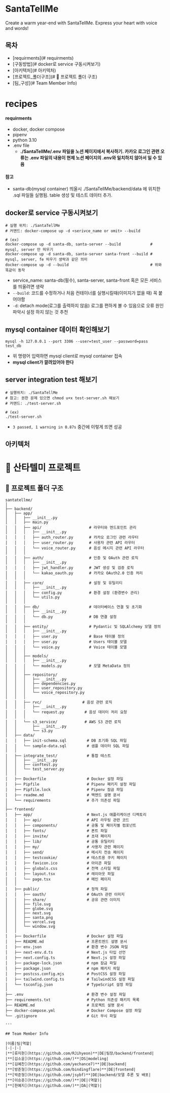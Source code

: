 # SantaTellMe
Create a warm year-end with SantaTellMe. Express your heart with voice and words!

## 목차
- [requirments](# requirments)
- [구동방법](# docker로 service 구동시켜보기)
- [아키텍처](# 아키텍처)
- [프로젝트_폴더구조](# 📁 프로젝트 폴더 구조)
- [팀_구성](# Team Member Info)

# recipes
#### requirments
- docker, docker compose
- pipenv 
- python 3.10
- .env file
    - **./SantaTellMe/.env 파일을 노션 페이지에서 복사하기. 카카오 로그인 관련 오류는 .env 파일의 내용이 현제 노션 페이지의 .env와 일치하지 않아서 일 수 있음**
#### 참고
- santa-db(mysql container) 띄울시 ./SantaTellMe/backend/data 에 위치한 .sql 파일들 실행됨. table 생성 및 테스트 데이터 추가.

## docker로 service 구동시켜보기
```
# 실행 위치: ./SantaTellMe
# 커맨드: docker-compose up -d <serivce_name or omit> --build

# (ex)
docker-compose up -d santa-db, santa-server --build             # mysql, server 만 띄우기
docker-compose up -d santa-db, santa-server santa-front --build # mysql, server, fe 띄우기 생략과 같은 의미
docker-compose up -d --build                                    # 위와 똑같이 동작
```
- service_name: santa-db(필수), santa-server, santa-front 혹은 모든 서비스를 띄울려면 생략
- `--build`: 코드를 수정하거나 처음 컨테이너를 실행시킬때(이미지가 없을 때) 꼭 붙어야함
- `-d`: detach mode(로그를 출력하지 않음) 로그를 편하게 볼 수 있음으로 오류 원인 파악시  설정 하지 않는 것 추천

## mysql container 데이터 확인해보기
```
mysql -h 127.0.0.1 --port 3306 --user=test_user --password=pass test_db
```
- 위 명령어 입력하면 mysql client로 mysql container 접속
- **mysql client가 깔려있어야 한다**

## server integration test 해보기 
```
# 실행위치: ./SantaTellMe
# 참고: 권한 문제 있으면 chmod u+x test-server.sh 해보기
# 커맨드: ./test-server.sh

# (ex)
./test-server.sh
```
- `3 passed, 1 warning in 0.87s` 중간에 이렇게 뜨면 성공

## 아키텍처


# 🎅 산타텔미 프로젝트

## 📁 프로젝트 폴더 구조

```plaintext
santatellme/
│
├── backend/
│   ├── app/
│   │   ├── __init__.py
│   │   ├── main.py
│   │   ├── api/                     # 라우터와 엔드포인트 관리
│   │   │   ├── __init__.py
│   │   │   ├── auth_router.py       # 카카오 로그인 관련 라우터
│   │   │   ├── user_router.py       # 사용자 관련 API 라우터
│   │   │   └── voice_router.py      # 음성 메시지 관련 API 라우터
│   │   │
│   │   ├── auth/                    # 인증 및 OAuth 관련 로직
│   │   │   ├── __init__.py
│   │   │   ├── jwt_handler.py       # JWT 생성 및 검증 로직
│   │   │   └── kakao_oauth.py       # 카카오 OAuth2.0 인증 처리
│   │   │
│   │   ├── core/                    # 설정 및 유틸리티
│   │   │   ├── __init__.py
│   │   │   ├── config.py            # 환경 설정 (환경변수 관리)
│   │   │   └── utils.py          
│   │   │
│   │   ├── db/                      # 데이터베이스 연결 및 초기화
│   │   │   ├── __init__.py
│   │   │   └── db.py                # DB 연결 설정
│   │   │
│   │   ├── entity/                  # Pydantic 및 SQLAlchemy 모델 정의
│   │   │   ├── __init__.py
│   │   │   ├── user.py              # Base 테이블 정의
│   │   │   ├── user.py              # Users 테이블 모델
│   │   │   └── voice.py             # Voice 테이블 모델
│   │   │
│   │   ├── models/                  
│   │   │   ├── __init__.py
│   │   │   └── models.py            # 모델 MetaData 정의
│   │   │
│   │   ├── repository/     
│   │   │   ├── __init__.py        
│   │   │   ├── dependencies.py
│   │   │   ├── user_repository.py            
│   │   │   └── voice_repository.py           
│   │   │
│   │   ├── rvc/                  # 음성 관련 로직
│   │   │   ├── __init__.py
│   │   │   └── request.py         # 음성 데이터 처리 요청            
│   │   │
│   │   └── s3_service/            # AWS S3 관련 로직
│   │       ├── __init__.py
│   │       └── s3.py    
│   ├── data/
│   │   ├── init-schema.sql         # DB 초기화 SQL 파일
│   │   └── sample-data.sql         # 샘플 데이터 SQL 파일
│   │
│   ├── integrate_test/             # 통합 테스트
│   │   ├── __init__.py
│   │   ├── conftest.py
│   │   └── test_server.py
│   │
│   ├── Dockerfile                  # Docker 설정 파일
│   ├── Pipfile                     # Pipenv 패키지 설정 파일
│   ├── Pipfile.lock                # Pipenv 잠금 파일
│   ├── readme.md                   # 백엔드 설명 문서
│   └── requirements                # 추가 의존성 파일
│   
├── frontend/
│   ├── app/                        # Next.js 애플리케이션 디렉토리
│   │   ├── api/                    # API 라우팅 관련 코드
│   │   ├── components/             # 공통 및 페이지별 컴포넌트
│   │   ├── fonts/                  # 폰트 파일
│   │   ├── invite/                 # 초대 페이지
│   │   ├── lib/                    # 공통 유틸리티
│   │   ├── my/                     # 사용자 관련 페이지
│   │   ├── send/                   # 메시지 전송 페이지
│   │   ├── testcookie/             # 테스트용 쿠키 페이지
│   │   ├── favicon.ico             # 아이콘 파일
│   │   ├── globals.css             # 전역 스타일 파일
│   │   ├── layout.tsx              # 레이아웃 파일
│   │   └── page.tsx                # 메인 페이지
│   │   
│   ├── public/                     # 정적 파일
│   │   ├── oauth/                  # OAuth 관련 이미지
│   │   ├── share/                  # 공유 관련 이미지
│   │   ├── file.svg
│   │   ├── globe.svg
│   │   ├── next.svg
│   │   ├── santa.png
│   │   ├── vercel.svg
│   │   └── window.svg
│   │   
│   ├── Dockerfile                  # Docker 설정 파일
│   ├── README.md                   # 프론트엔드 설명 문서
│   ├── env.json                    # 환경 변수 JSON 파일
│   ├── next-env.d.ts               # Next.js 타입 선언
│   ├── next.config.ts              # Next.js 설정 파일
│   ├── package-lock.json           # npm 잠금 파일
│   ├── package.json                # npm 패키지 파일
│   ├── postcss.config.mjs          # PostCSS 설정 파일
│   ├── tailwind.config.ts          # TailwindCSS 설정 파일
│   └── tsconfig.json               # TypeScript 설정 파일
│
├── .env                            # 환경 변수 설정 파일
├── requirements.txt                # Python 의존성 패키지 목록
├── README.md                       # 프로젝트 설명 문서
├── docker-compose.yml              # Docker Compose 설정 파일
└── .gitignore                      # Git 무시 파일

'''

## Team Member Info

|이름|팀|역할|
|-|-|-|
|**[류지현](https://github.com/RJihyeon)**|DE|팀장/backend/frontend|
|**[김소윤](https://github.com/)**|DS|modeling|
|**[김예찬](https://github.com/yechance7)**|DE|backend|
|**[방준형](https://github.com/bindingflare)**|DE|frontend|
|**[박준형](https://github.com/jsybf)**|DE|backend/모델 추론 및 배포|
|**[이승준](https://github.com/)**|DE|(역할)|
|**[한예지](https://github.com/)**|DA|(역할)|